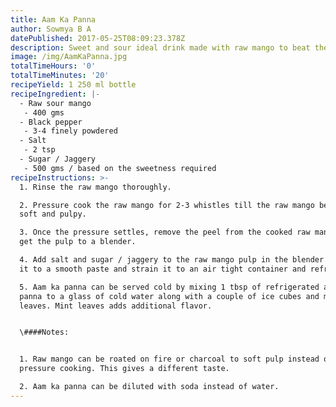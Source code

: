```yaml
---
title: Aam Ka Panna
author: Sowmya B A
datePublished: 2017-05-25T08:09:23.378Z
description: Sweet and sour ideal drink made with raw mango to beat the summer heat
image: /img/AamKaPanna.jpg
totalTimeHours: '0'
totalTimeMinutes: '20'
recipeYield: 1 250 ml bottle
recipeIngredient: |-
  - Raw sour mango
   - 400 gms
  - Black pepper
   - 3-4 finely powdered
  - Salt
   - 2 tsp
  - Sugar / Jaggery
   - 500 gms / based on the sweetness required
recipeInstructions: >-
  1. Rinse the raw mango thoroughly.

  2. Pressure cook the raw mango for 2-3 whistles till the raw mango becomes
  soft and pulpy.

  3. Once the pressure settles, remove the peel from the cooked raw mango and
  get the pulp to a blender.

  4. Add salt and sugar / jaggery to the raw mango pulp in the blender and blend
  it to a smooth paste and strain it to an air tight container and refrigerate.

  5. Aam ka panna can be served cold by mixing 1 tbsp of refrigerated aam ka
  panna to a glass of cold water along with a couple of ice cubes and mint
  leaves. Mint leaves adds additional flavor.


  \####Notes:


  1. Raw mango can be roated on fire or charcoal to soft pulp instead of
  pressure cooking. This gives a different taste.

  2. Aam ka panna can be diluted with soda instead of water.
---
```





